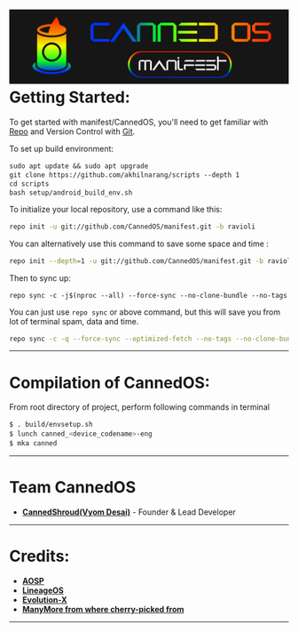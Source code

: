  ![CannedOS](https://raw.githubusercontent.com/CannedOS/manifest/ravioli/manifest.jpg)
 Getting Started:
 ==============

To get started with manifest/CannedOS, you'll need to get familiar with [Repo](https://source.android.com/source/using-repo.html) and Version Control with [Git](https://source.android.com/source/version-control.html).

To set up build environment:
```
sudo apt update && sudo apt upgrade
git clone https://github.com/akhilnarang/scripts --depth 1
cd scripts
bash setup/android_build_env.sh
```

To initialize your local repository, use a command like this:

```bash
repo init -u git://github.com/CannedOS/manifest.git -b ravioli

```
You can alternatively use this command to save some space and time :

```bash
repo init --depth=1 -u git://github.com/CannedOS/manifest.git -b ravioli

```

Then to sync up:

```
repo sync -c -j$(nproc --all) --force-sync --no-clone-bundle --no-tags
```
You can just use `repo sync` or above command, but this will save you from lot of terminal spam, data and time.
```bash
repo sync -c -q --force-sync --optimized-fetch --no-tags --no-clone-bundle --prune -j$(nproc --all)
```
---------------------------------------------------------------------------------------
 Compilation of CannedOS:
 ==================

From root directory of project, perform following commands in terminal

```bash
$ . build/envsetup.sh
$ lunch canned_<device_codename>-eng
$ mka canned
```
---------------------------------------------------------------------------------------
 Team CannedOS
 ===============

 * [**CannedShroud(Vyom Desai)**](https://t.me/CannedShroudted) - Founder & Lead Developer
 
---------------------------------------------------------------------------------------
 Credits:
 =======

 * [**AOSP**](https://github.com/AOSP)
 * [**LineageOS**](https://github.com/LineageOS)
 * [**Evolution-X**](https://github.com/Evolution-X)
 * [**ManyMore from where cherry-picked from**](https://github.com)

---------------------------------------------------------------------------------------


